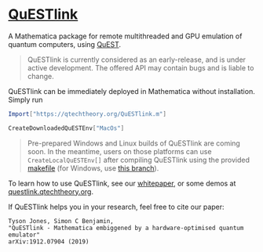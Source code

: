 # [QuESTlink](https://questlink.qtechtheory.org/)
A Mathematica package for remote multithreaded and GPU emulation of quantum computers, using [QuEST](https://quest.qtechtheory.org/).

> QuESTlink is currently considered as an early-release, and is under active development. 
> The offered API may contain bugs and is liable to change.

QuESTlink can be immediately deployed in Mathematica without installation. Simply run
```Mathematica
Import["https://qtechtheory.org/QuESTlink.m"]

CreateDownloadedQuESTEnv["MacOs"]
```

> Pre-prepared Windows and Linux builds of QuESTlink are coming soon.
> In the meantime, users on those platforms can use `CreateLocalQuESTEnv[]` after compiling QuESTlink using the
> provided [makefile](makefile) (for Windows, use [this branch](https://github.com/QTechTheory/QuESTlink/tree/windows_monkeypatch)).

To learn how to use QuESTlink, see our [whitepaper](https://arxiv.org/abs/1912.07904), 
or some demos at [questlink.qtechtheory.org](https://questlink.qtechtheory.org).

If QuESTlink helps you in your research, feel free to cite our paper:
```
Tyson Jones, Simon C Benjamin, 
"QuESTlink - Mathematica embiggened by a hardware-optimised quantum emulator"
arXiv:1912.07904 (2019)
```
